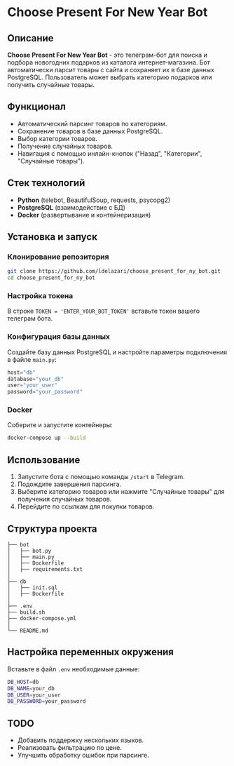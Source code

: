 # Choose Present For New Year Bot

## Описание
**Choose Present For New Year Bot** - это телеграм-бот для поиска и подбора новогодних подарков из каталога интернет-магазина. Бот автоматически парсит товары с сайта и сохраняет их в базе данных PostgreSQL. Пользователь может выбрать категорию подарков или получить случайные товары.

## Функционал
- Автоматический парсинг товаров по категориям.
- Сохранение товаров в базе данных PostgreSQL.
- Выбор категории товаров.
- Получение случайных товаров.
- Навигация с помощью инлайн-кнопок ("Назад", "Категории", "Случайные товары").

## Стек технологий
- **Python** (telebot, BeautifulSoup, requests, psycopg2)
- **PostgreSQL** (взаимодействие с БД)
- **Docker** (развертывание и контейнеризация)

## Установка и запуск
### Клонирование репозитория
```bash
git clone https://github.com/ldelazari/choose_present_for_ny_bot.git
cd choose_present_for_ny_bot
```

### Настройка токена
В строке ```TOKEN = 'ENTER_YOUR_BOT_TOKEN'``` вставьте токен вашего телеграм бота.

### Конфигурация базы данных
Создайте базу данных PostgreSQL и настройте параметры подключения в файле `main.py`:
```python
host="db"
database="your_db"
user="your_user"
password="your_password"
```

### Docker
Соберите и запустите контейнеры:
```bash
docker-compose up --build
```

## Использование
1. Запустите бота с помощью команды `/start` в Telegram.
2. Подождите завершения парсинга.
3. Выберите категорию товаров или нажмите "Случайные товары" для получения случайных товаров.
4. Перейдите по ссылкам для покупки товаров.

## Структура проекта
```
├── bot
│   ├── bot.py
│   ├── main.py
│   ├── Dockerfile
│   ├── requirements.txt
│
├── db
│   ├── init.sql
│   ├── Dockerfile
│
├── .env
├── build.sh
├── docker-compose.yml
│
└── README.md

```

## Настройка переменных окружения
Вставьте в файл `.env` необходимые данные:
```bash
DB_HOST=db
DB_NAME=your_db
DB_USER=your_user
DB_PASSWORD=your_password
```

## TODO
- Добавить поддержку нескольких языков.
- Реализовать фильтрацию по цене.
- Улучшить обработку ошибок при парсинге.


